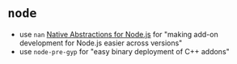 # `node`


- use `nan` [Native Abstractions for Node.js](https://github.com/nodejs/nan) for "making add-on development for Node.js easier across versions" 
- use `node-pre-gyp` for "easy binary deployment of C++ addons"

